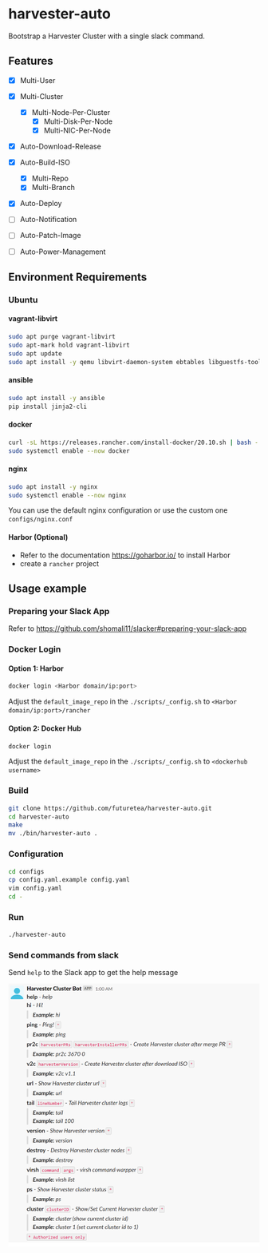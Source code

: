 # harvester-auto

Bootstrap a Harvester Cluster with a single slack command.

## Features

- [x] Multi-User
- [x] Multi-Cluster
  - [x] Multi-Node-Per-Cluster
    - [x] Multi-Disk-Per-Node
    - [x] Multi-NIC-Per-Node
- [x] Auto-Download-Release
- [x] Auto-Build-ISO
    - [x] Multi-Repo
    - [x] Multi-Branch
- [x] Auto-Deploy
- [ ] Auto-Notification
- [ ] Auto-Patch-Image
- [ ] Auto-Power-Management


## Environment Requirements

### Ubuntu

#### vagrant-libvirt
```bash
sudo apt purge vagrant-libvirt
sudo apt-mark hold vagrant-libvirt
sudo apt update
sudo apt install -y qemu libvirt-daemon-system ebtables libguestfs-tools vagrant ruby-fog-libvirt
```

#### ansible
```bash
sudo apt install -y ansible
pip install jinja2-cli
````

#### docker
```bash
curl -sL https://releases.rancher.com/install-docker/20.10.sh | bash -
sudo systemctl enable --now docker
```

#### nginx
```bash
sudo apt install -y nginx
sudo systemctl enable --now nginx
```
You can use the default nginx configuration or use the custom one `configs/nginx.conf`

#### Harbor (Optional)
- Refer to the documentation https://goharbor.io/ to install Harbor
- create a `rancher` project

## Usage example

### Preparing your Slack App

Refer to https://github.com/shomali11/slacker#preparing-your-slack-app

### Docker Login

#### Option 1: Harbor
```bash
docker login <Harbor domain/ip:port>
```
Adjust the `default_image_repo` in the `./scripts/_config.sh` to `<Harbor domain/ip:port>/rancher`

#### Option 2: Docker Hub
```bash
docker login
```
Adjust the `default_image_repo` in the `./scripts/_config.sh` to `<dockerhub username>`

### Build
```bash
git clone https://github.com/futuretea/harvester-auto.git
cd harvester-auto
make
mv ./bin/harvester-auto .
```

### Configuration
```bash
cd configs
cp config.yaml.example config.yaml
vim config.yaml
cd -
```

### Run
```bash
./harvester-auto
```

### Send commands from slack

Send `help` to the Slack app to get the help message

![help.png](./asserts/help.png)
